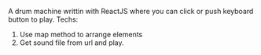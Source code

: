 A drum machine writtin with ReactJS where you can click or push keyboard button to play.
Techs:
1. Use map method to arrange elements
2. Get sound file from url and play. 

